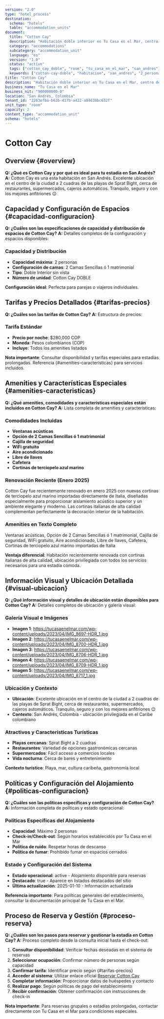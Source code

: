 ```yaml
---
version: "2.0"
type: "hotel_process"
destination:
  schema: "hotels"
  table: "accommodation_units"
document:
  title: "Cotton Cay"
  description: "Habitación doble interior en Tu Casa en el Mar, centro de San Andrés, con todas las comodidades para una estadía confortable"
  category: "accommodations"
  subcategory: "accommodation_unit"
  language: "es"
  version: "1.0"
  status: "active"
  tags: ["cotton_cay_doble", "room", "tu_casa_en_el_mar", "san_andres"]
  keywords: ["cotton-cay-doble", "habitacion", "san_andres", "2_personas", "aire_acondicionado", "wifi"]
title: "Cotton Cay"
description: "Habitación doble interior en Tu Casa en el Mar, centro de San Andrés, con todas las comodidades para una estadía confortable"
business_name: "Tu Casa en el Mar"
business_nit: "900000000-0"
location: "San Andrés, Colombia"
tenant_id: "2263efba-b62b-417b-a422-a84638bc632f"
unit_type: "room"
capacity: 2
content_type: "accommodation_unit"
schema: "hotels"
---
```


# Cotton Cay

## Overview {#overview}

**Q: ¿Qué es Cotton Cay y por qué es ideal para tu estadía en San Andrés?**
**A:** Cotton Cay es una esta habitación en San Andrés. Excelente ubicación en el centro de la ciudad a 2 cuadras de las playas de Sprat Bight, cerca de restaurantes, supermercados, cajeros automáticos. Tranquilo, seguro y con los mejores anfitriones 😉

## Capacidad y Configuración de Espacios {#capacidad-configuracion}

**Q: ¿Cuáles son las especificaciones de capacidad y distribución de espacios de Cotton Cay?**
**A:** Detalles completos de la configuración y espacios disponibles:

### Capacidad y Distribución
- **Capacidad máxima**: 2 personas <!-- EXTRAE: capacity.max_capacity -->
- **Configuración de camas**: 2 Camas Sencillas ó 1 matrimonial <!-- EXTRAE: bed_configuration -->
- **Tipo**: Doble Interior sin vista <!-- EXTRAE: room_type -->
- **Número de unidad**: Cotton Cay DOBLE <!-- EXTRAE: unit_number -->

**Configuración ideal**: Perfecta para parejas o viajeros individuales.

## Tarifas y Precios Detallados {#tarifas-precios}

**Q: ¿Cuáles son las tarifas de Cotton Cay?**
**A:** Estructura de precios:

### Tarifa Estándar
- **Precio por noche**: $280,000 COP <!-- EXTRAE: base_price -->
- **Moneda**: Pesos colombianos (COP)
- **Incluye**: Todos los amenities listados

**Nota importante**: Consultar disponibilidad y tarifas especiales para estadías prolongadas. Referencia {#amenities-caracteristicas} para servicios incluidos.

## Amenities y Características Especiales {#amenities-caracteristicas}

**Q: ¿Qué amenities, comodidades y características especiales están incluidos en Cotton Cay?**
**A:** Lista completa de amenities y características:

### Comodidades Incluidas
- **Ventanas acústicas** <!-- EXTRAE: amenities_list -->
- **Opción de 2 Camas Sencillas ó 1 matrimonial** <!-- EXTRAE: amenities_list -->
- **Cajilla de seguridad** <!-- EXTRAE: amenities_list -->
- **WiFi gratuito** <!-- EXTRAE: amenities_list -->
- **Aire acondicionado** <!-- EXTRAE: amenities_list -->
- **Libre de llaves** <!-- EXTRAE: amenities_list -->
- **Cafetera** <!-- EXTRAE: amenities_list -->
- **Cortinas de terciopelo azul marino** <!-- EXTRAE: amenities_list -->

### Renovación Reciente (Enero 2025)
Cotton Cay fue recientemente renovado en enero 2025 con nuevas cortinas de terciopelo azul marino importadas directamente de Italia, diseñadas especialmente para proporcionar aislamiento acústico superior y un ambiente elegante y moderno. Las cortinas italianas de alta calidad complementan perfectamente la decoración interior de la habitación.

### Amenities en Texto Completo
Ventanas acústicas, Opción de 2 Camas Sencillas ó 1 matrimonial, Cajilla de seguridad, WiFi gratuito, Aire acondicionado, Libre de llaves, Cafetera, Cortinas de terciopelo azul marino importadas de Italia <!-- EXTRAE: unit_amenities -->

**Ventaja diferencial**: Habitación recientemente renovada con cortinas italianas de alta calidad, ubicación privilegiada con todos los servicios necesarios para una estadía cómoda.

## Información Visual y Ubicación Detallada {#visual-ubicacion}

**Q: ¿Qué información visual y detalles de ubicación están disponibles para Cotton Cay?**
**A:** Detalles completos de ubicación y galería visual:

### Galería Visual e Imágenes
- **Imagen 1**: https://tucasaenelmar.com/wp-content/uploads/2023/04/IMG_8697-HDR_1.jpg <!-- EXTRAE: images -->
- **Imagen 2**: https://tucasaenelmar.com/wp-content/uploads/2023/04/IMG_8700-HDR_1.jpg <!-- EXTRAE: images -->
- **Imagen 3**: https://tucasaenelmar.com/wp-content/uploads/2023/04/IMG_8706-HDR_1.jpg <!-- EXTRAE: images -->
- **Imagen 4**: https://tucasaenelmar.com/wp-content/uploads/2023/04/IMG_8709-HDR_1.jpg <!-- EXTRAE: images -->
- **Imagen 5**: https://tucasaenelmar.com/wp-content/uploads/2023/04/IMG_8717_1.jpg <!-- EXTRAE: images -->

### Ubicación y Contexto
- **Ubicación**: Excelente ubicación en el centro de la ciudad a 2 cuadras de las playas de Sprat Bight, cerca de restaurantes, supermercados, cajeros automáticos. Tranquilo, seguro y con los mejores anfitriones 😉 <!-- EXTRAE: location_details -->
- **Contexto**: San Andrés, Colombia - ubicación privilegiada en el Caribe colombiano <!-- EXTRAE: location_details -->

### Atractivos y Características Turísticas
- **Playas cercanas**: Sprat Bight a 2 cuadras <!-- EXTRAE: tourism_features -->
- **Restaurantes**: Variedad de opciones gastronómicas cercanas <!-- EXTRAE: tourism_features -->
- **Supermercados**: Fácil acceso a comercios locales <!-- EXTRAE: tourism_features -->
- **Vida nocturna**: Cerca de bares y entretenimiento <!-- EXTRAE: tourism_features -->

**Contexto turístico**: Playa, mar, cultura caribeña, gastronomía local <!-- EXTRAE: tourism_features -->

## Políticas y Configuración del Alojamiento {#politicas-configuracion}

**Q: ¿Cuáles son las políticas específicas y configuración de Cotton Cay?**
**A:** Información completa de políticas y estado operacional:

### Políticas Específicas del Alojamiento
- **Capacidad**: Máximo 2 personas <!-- EXTRAE: booking_policies -->
- **Check-in/Check-out**: Según horarios establecidos por Tu Casa en el Mar <!-- EXTRAE: booking_policies -->
- **Política de ruido**: Respetar horas de descanso <!-- EXTRAE: booking_policies -->
- **Política de fumar**: Prohibido fumar en espacios cerrados <!-- EXTRAE: booking_policies -->

### Estado y Configuración del Sistema
- **Estado operacional**: active - Alojamiento disponible para reservas <!-- EXTRAE: status -->
- **Destacado**: true - Aparece en listados destacados del sitio <!-- EXTRAE: is_featured -->
- **Última actualización**: 2025-01-10 - Información actualizada

**Referencia importante**: Para políticas generales del establecimiento, consultar la documentación principal de Tu Casa en el Mar.

## Proceso de Reserva y Gestión {#proceso-reserva}

**Q: ¿Cuáles son los pasos para reservar y gestionar la estadía en Cotton Cay?**
**A:** Proceso completo desde la consulta inicial hasta el check-out:

1. **Consultar disponibilidad**: Verificar fechas deseadas en el sistema de reservas
2. **Seleccionar ocupación**: Confirmar número de personas según capacidad
3. **Confirmar tarifa**: Identificar precio según {#tarifas-precios}
4. **Acceder al sistema**: Utilizar enlace oficial [Reservar Cotton Cay](https://tucasaenelmar.com/accommodation/cotton-cay-doble/)
5. **Completar información**: Proporcionar datos de huéspedes y contacto
6. **Realizar pago**: Según políticas de pago del establecimiento
7. **Recibir confirmación**: Obtener confirmación con instrucciones de check-in

**Nota importante**: Para reservas grupales o estadías prolongadas, contactar directamente con Tu Casa en el Mar para condiciones especiales.